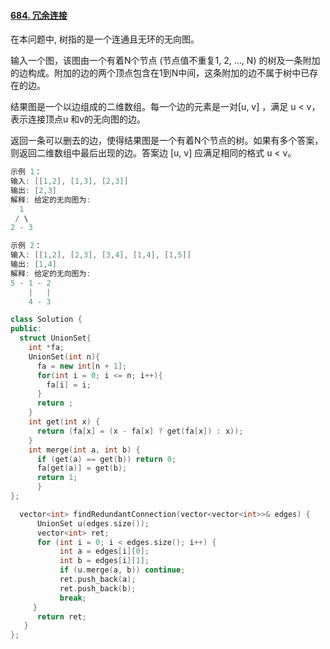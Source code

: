 #### [684. 冗余连接](https://leetcode-cn.com/problems/redundant-connection/)

在本问题中, 树指的是一个连通且无环的无向图。

输入一个图，该图由一个有着N个节点 (节点值不重复1, 2, ..., N) 的树及一条附加的边构成。附加的边的两个顶点包含在1到N中间，这条附加的边不属于树中已存在的边。

结果图是一个以边组成的二维数组。每一个边的元素是一对[u, v] ，满足 u < v，表示连接顶点u 和v的无向图的边。

返回一条可以删去的边，使得结果图是一个有着N个节点的树。如果有多个答案，则返回二维数组中最后出现的边。答案边 [u, v] 应满足相同的格式 u < v。

```c++
示例 1：
输入: [[1,2], [1,3], [2,3]]
输出: [2,3]
解释: 给定的无向图为:
  1
 / \
2 - 3

示例 2：
输入: [[1,2], [2,3], [3,4], [1,4], [1,5]]
输出: [1,4]
解释: 给定的无向图为:
5 - 1 - 2
    |   |
    4 - 3
```

```c++
class Solution {
public:
  struct UnionSet{
    int *fa;
    UnionSet(int n){
      fa = new int[n + 1];
      for(int i = 0; i <= n; i++){
        fa[i] = i;
      }
      return ;
    }
    int get(int x) {
      return (fa[x] = (x - fa[x] ? get(fa[x]) : x));
    }
    int merge(int a, int b) {
      if (get(a) == get(b)) return 0;
      fa[get(a)] = get(b);
      return 1;
      }
};

  vector<int> findRedundantConnection(vector<vector<int>>& edges) {
      UnionSet u(edges.size());
      vector<int> ret;
      for (int i = 0; i < edges.size(); i++) {
	   	   int a = edges[i][0];
		   int b = edges[i][1];
	       if (u.merge(a, b)) continue;
	       ret.push_back(a);
		   ret.push_back(b);
           break;
	 }
	  return ret;
   }
};
```

